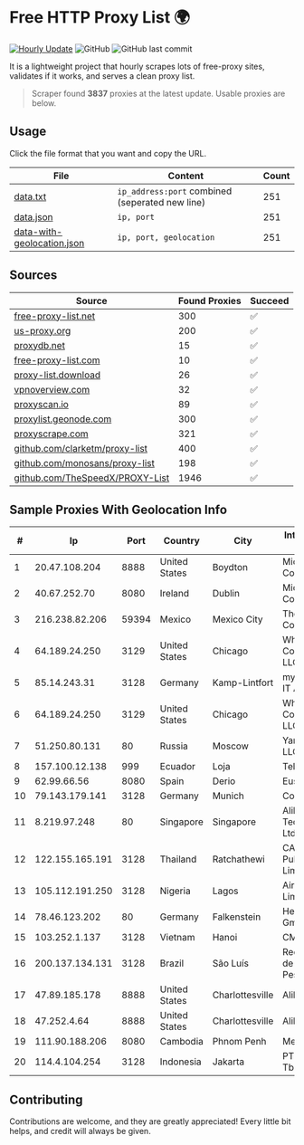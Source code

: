 
# Free HTTP Proxy List 🌍

[![Hourly Update](https://github.com/mertguvencli/http-proxy-list/actions/workflows/main.yml/badge.svg?branch=main)](https://github.com/mertguvencli/http-proxy-list/actions/workflows/main.yml)
![GitHub](https://img.shields.io/github/license/mertguvencli/http-proxy-list)
![GitHub last commit](https://img.shields.io/github/last-commit/mertguvencli/http-proxy-list)

It is a lightweight project that hourly scrapes lots of free-proxy sites, validates if it works, and serves a clean proxy list.


> Scraper found **3837** proxies at the latest update. Usable proxies are below.

## Usage

Click the file format that you want and copy the URL.


|File|Content|Count|
|----|-------|-----|
|[data.txt](https://raw.githubusercontent.com/mertguvencli/http-proxy-list/main/proxy-list/data.txt)|`ip_address:port` combined (seperated new line)|251|
|[data.json](https://raw.githubusercontent.com/mertguvencli/http-proxy-list/main/proxy-list/data.json)|`ip, port`|251|
|[data-with-geolocation.json](https://raw.githubusercontent.com/mertguvencli/http-proxy-list/main/proxy-list/data-with-geolocation.json)|`ip, port, geolocation`|251|

## Sources

|Source|Found Proxies|Succeed|
|------|-------------|-------|
|[free-proxy-list.net](https://free-proxy-list.net)|300|✅|
|[us-proxy.org](https://www.us-proxy.org)|200|✅|
|[proxydb.net](http://proxydb.net)|15|✅|
|[free-proxy-list.com](https://free-proxy-list.com/?page=&port=&type%5B%5D=http&type%5B%5D=https&up_time=0&search=Search)|10|✅|
|[proxy-list.download](https://www.proxy-list.download/HTTP)|26|✅|
|[vpnoverview.com](https://vpnoverview.com/privacy/anonymous-browsing/free-proxy-servers)|32|✅|
|[proxyscan.io](https://www.proxyscan.io)|89|✅|
|[proxylist.geonode.com](https://proxylist.geonode.com/api/proxy-list?limit=300&page=1&sort_by=lastChecked&sort_type=desc&protocols=http,https)|300|✅|
|[proxyscrape.com](https://api.proxyscrape.com/v2/?request=displayproxies&protocol=http&timeout=10000&country=all&ssl=all&anonymity=all)|321|✅|
|[github.com/clarketm/proxy-list](https://raw.githubusercontent.com/clarketm/proxy-list/master/proxy-list-raw.txt)|400|✅|
|[github.com/monosans/proxy-list](https://raw.githubusercontent.com/monosans/proxy-list/main/proxies/http.txt)|198|✅|
|[github.com/TheSpeedX/PROXY-List](https://raw.githubusercontent.com/TheSpeedX/PROXY-List/master/http.txt)|1946|✅|


## Sample Proxies With Geolocation Info

|#|Ip|Port|Country|City|Internet Service Provider|
|-|--|----|-------|----|-------------------------|
|1|20.47.108.204|8888|United States|Boydton|Microsoft Corporation|
|2|40.67.252.70|8080|Ireland|Dublin|Microsoft Corporation|
|3|216.238.82.206|59394|Mexico|Mexico City|The Constant Company|
|4|64.189.24.250|3129|United States|Chicago|WhiteSky Communications, LLC.|
|5|85.14.243.31|3128|Germany|Kamp-Lintfort|myLoc managed IT AG|
|6|64.189.24.250|3129|United States|Chicago|WhiteSky Communications, LLC.|
|7|51.250.80.131|80|Russia|Moscow|Yandex.Cloud LLC|
|8|157.100.12.138|999|Ecuador|Loja|Telconet S.A|
|9|62.99.66.56|8080|Spain|Derio|Euskaltel S.A.|
|10|79.143.179.141|3128|Germany|Munich|Contabo GmbH|
|11|8.219.97.248|80|Singapore|Singapore|Alibaba (US) Technology Co., Ltd.|
|12|122.155.165.191|3128|Thailand|Ratchathewi|CAT Telecom Public Company Limited|
|13|105.112.191.250|3128|Nigeria|Lagos|Airtel Networks Limited|
|14|78.46.123.202|80|Germany|Falkenstein|Hetzner Online GmbH|
|15|103.252.1.137|3128|Vietnam|Hanoi|CMCMIENBAC|
|16|200.137.134.131|3128|Brazil|São Luís|Rede Nacional de Ensino e Pesquisa|
|17|47.89.185.178|8888|United States|Charlottesville|Alibaba.com LLC|
|18|47.252.4.64|8888|United States|Charlottesville|Alibaba.com LLC|
|19|111.90.188.206|8080|Cambodia|Phnom Penh|MekongNet|
|20|114.4.104.254|3128|Indonesia|Jakarta|PT. INDOSAT Tbk|



## Contributing

Contributions are welcome, and they are greatly appreciated! Every
little bit helps, and credit will always be given.

